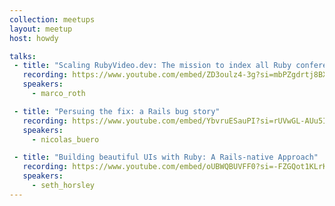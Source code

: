```yaml
---
collection: meetups
layout: meetup
host: howdy

talks:
 - title: "Scaling RubyVideo.dev: The mission to index all Ruby conferences"
   recording: https://www.youtube.com/embed/ZD3oulz4-3g?si=mbPZgdrtj8BXQVsO
   speakers:
     - marco_roth

 - title: "Persuing the fix: a Rails bug story"
   recording: https://www.youtube.com/embed/YbvruESauPI?si=rUVwGL-AUu5IP5Ao
   speakers:
     - nicolas_buero

 - title: "Building beautiful UIs with Ruby: A Rails-native Approach"
   recording: https://www.youtube.com/embed/oUBWQBUVFF0?si=-FZGQot1KLrKnnKR
   speakers:
     - seth_horsley
---
```

